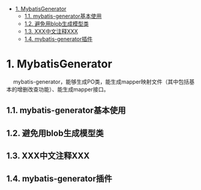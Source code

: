 
<!-- TOC -->

- [1. MybatisGenerator](#1-mybatisgenerator)
    - [1.1. mybatis-generator基本使用](#11-mybatis-generator基本使用)
    - [1.2. 避免用blob生成模型类](#12-避免用blob生成模型类)
    - [1.3. XXX中文注释XXX](#13-xxx中文注释xxx)
    - [1.4. mybatis-generator插件](#14-mybatis-generator插件)

<!-- /TOC -->


# 1. MybatisGenerator  
&emsp; mybatis-generator，能够生成PO类，能生成mapper映射文件（其中包括基本的增删改查功能）、能生成mapper接口。  

<!-- 

去除classPathEntry属性  
https://blog.csdn.net/fglxhlw/article/details/108735530

-->

## 1.1. mybatis-generator基本使用  


## 1.2. 避免用blob生成模型类

<!-- 

https://www.5axxw.com/questions/content/dkqfvh
https://blog.csdn.net/lenny_wants/article/details/123649547

-->

## 1.3. XXX中文注释XXX  



## 1.4. mybatis-generator插件  
<!-- 
http://events.jianshu.io/p/207b7d208e9c
https://blog.csdn.net/u011781521/article/details/78695396

-->


